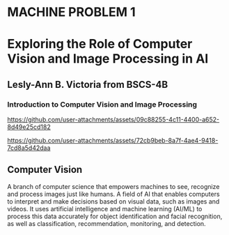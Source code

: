# **MACHINE PROBLEM 1**
# Exploring the Role of Computer Vision and Image Processing in AI

## **Lesly-Ann B. Victoria from BSCS-4B**

### Introduction to Computer Vision and Image Processing
https://github.com/user-attachments/assets/09c88255-4c11-4400-a652-8d49e25cd182

https://github.com/user-attachments/assets/72cb9beb-8a7f-4ae4-9418-7cd8a5d42daa

## **Computer Vision**
A branch of computer science that empowers machines to see, recognize and process images just like humans.
A field of AI that enables computers to interpret and make decisions based on visual data, such as images and videos.
It uses artificial intelligence and machine learning (AI/ML) to process this data accurately for object identification and facial recognition, as well as classification, recommendation, monitoring, and detection.
